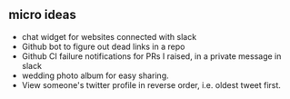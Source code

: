 ## micro ideas

- chat widget for websites connected with slack
- Github bot to figure out dead links in a repo
- Github CI failure notifications for PRs I raised, in a private message in slack
- wedding photo album for easy sharing.
- View someone's twitter profile in reverse order, i.e. oldest tweet first.
